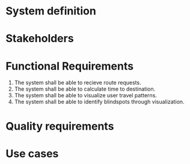 # System definition

# Stakeholders

# Functional Requirements
1. The system shall be able to recieve route requests.
1. The system shall be able to calculate time to destination.
1. The system shall be able to visualize user travel patterns.
1. The system shall be able to identify blindspots through visualization. 

# Quality requirements

# Use cases




